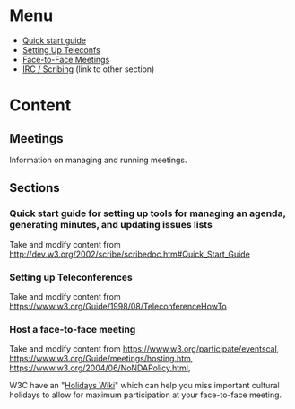 # Menu
* [Quick start guide](#)
* [Setting Up Teleconfs](#)
* [Face-to-Face Meetings](#)
* [IRC / Scribing](#) (link to other section)

# Content
## Meetings
Information on managing and running meetings.

## Sections
### Quick start guide for setting up tools for managing an agenda, generating minutes, and updating issues lists
Take and modify content from <http://dev.w3.org/2002/scribe/scribedoc.htm#Quick_Start_Guide>

### Setting up Teleconferences
Take and modify content from <https://www.w3.org/Guide/1998/08/TeleconferenceHowTo>

### Host a face-to-face meeting 
Take and modify content from  <https://www.w3.org/participate/eventscal>, 
<https://www.w3.org/Guide/meetings/hosting.htm>, 
<https://www.w3.org/2004/06/NoNDAPolicy.html>, 

W3C have an "[Holidays Wiki](https://www.w3.org/wiki/Holidays)" which can help you miss important cultural holidays to allow for maximum participation at your face-to-face meeting. 


